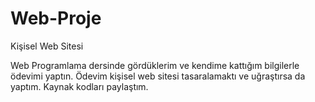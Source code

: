# Web-Proje
Kişisel Web Sitesi

Web Programlama dersinde gördüklerim ve kendime kattığım bilgilerle ödevimi yaptın. Ödevim kişisel web sitesi tasaralamaktı ve uğraştırsa da yaptım. Kaynak kodları paylaştım.

